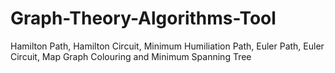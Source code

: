 # Graph-Theory-Algorithms-Tool
Hamilton Path, Hamilton Circuit, Minimum Humiliation Path, Euler Path, Euler Circuit, Map Graph Colouring and Minimum Spanning Tree
